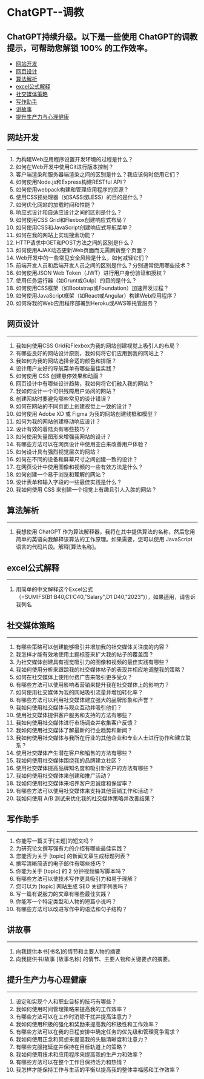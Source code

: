 # ChatGPT--调教
ChatGPT持续升级。以下是一些使用 ChatGPT的调教提示，可帮助您解锁 100% 的工作效率。
---
- [网站开发](#网站开发)
- [网页设计](#网页设计)
- [算法解析](#算法解析)
- [excel公式解释](#excel公式解释)
- [社交媒体策略](#社交媒体策略)
- [写作助手](#写作助手)
- [讲故事](#讲故事)
- [提升生产力与心理健康](#提升生产力与心理健康)

## 网站开发
---
1. 为构建Web应用程序设置开发环境的过程是什么？
2. 如何在Web开发中使用Git进行版本控制？
3. 客户端渲染和服务器端渲染之间的区别是什么？我应该何时使用它们？
4. 如何使用Node.js和Express构建RESTful API？
5. 如何使用webpack构建和管理应用程序的资源？
6. 使用CSS预处理器（如SASS或LESS）的目的是什么？
7. 如何优化网站的加载时间和性能？
8. 响应式设计和自适应设计之间的区别是什么？
9. 如何使用CSS Grid和Flexbox创建响应式布局？
10. 如何使用CSS和JavaScript创建响应式导航菜单？
11. 如何在我的网站上实现搜索功能？
12. HTTP请求中GET和POST方法之间的区别是什么？
13. 如何使用AJAX动态更新Web页面而无需刷新整个页面？
14. Web开发中的一些常见安全风险是什么，如何减轻它们？
15. 前端开发人员和后端开发人员之间的区别是什么？分别通常使用哪些技术？
16. 如何使用JSON Web Token（JWT）进行用户身份验证和授权？
17. 使用任务运行器（如Grunt或Gulp）的目的是什么？
18. 如何使用CSS框架（如Bootstrap或Foundation）加速开发过程？
19. 如何使用JavaScript框架（如React或Angular）构建Web应用程序？
20. 如何将我的Web应用程序部署到Heroku或AWS等托管服务？

## 网页设计
---
1. 我如何使用CSS Grid和Flexbox为我的网站创建视觉上吸引人的布局？
2. 有哪些良好的网站设计原则，我如何将它们应用到我的网站上？
3. 我如何为我的网站选择合适的颜色和排版？
4. 设计用户友好的导航菜单有哪些最佳实践？
5. 如何使用 CSS 创建悬停效果和动画？
6. 网页设计中有哪些设计趋势，我如何将它们融入我的网站？
7. 我如何设计一个可供残障用户访问的网站？
8. 创建网站时要避免哪些常见的设计错误？
9. 如何在网站的不同页面上创建视觉上一致的设计？
10. 如何使用 Adob​​e XD 或 Figma 为我的网站创建线框和模型？
11. 如何为我的网站创建移动响应设计？
12. 设计有效的着陆页有哪些技巧？
13. 如何使用矢量图形来增强我网站的设计？
14. 有哪些方法可以在网页设计中使用空白来改善用户体验？
15. 如何设计具有强烈视觉层次的网站？
16. 如何在不同的设备和屏幕尺寸之间创建一致的设计？
17. 在网页设计中使用图像和视频的一些有效方法是什么？
18. 如何创建一个易于浏览和理解的网站？
19. 设计表单和输入字段的一些最佳实践是什么？
20. 我如何使用 CSS 来创建一个视觉上有趣且引人入胜的网站？

## 算法解析
---
1. 我想使用 ChatGPT 作为算法解释器，我将在其中提供算法的名称，然后您用简单的英语向我解释该算法的工作原理。如果需要，您可以使用 JavaScript 语言的代码片段。解释[算法名称]。

## excel公式解释
---
1. 用简单的中文解释这个Excel公式（=SUMIFS(B1:B40,C1:C40,"Salary",D1:D40,"2023")），如果适用，请告诉我列名

## 社交媒体策略
---
1. 有哪些策略可以创建能够吸引并增加我的社交媒体关注度的内容？
2. 我怎样才能有效地使用主题标签来扩大我的帖子的覆盖面？
3. 为社交媒体创建具有视觉吸引力的图像和视频的最佳实践有哪些？
4. 我如何使用分析来跟踪我的社交媒体帖子的表现并相应地调整我的策略？
5. 如何在社交媒体上使用付费广告来吸引更多受众？
6. 有哪些方法可以使用影响者营销来提升我在社交媒体上的影响力？
7. 如何使用社交媒体为我的网站吸引流量并增加转化率？
8. 有哪些方法可以利用社交媒体建立强大的品牌形象和声誉？
9. 我如何使用社交媒体与观众互动并吸引他们？
10. 使用社交媒体提供客户服务和支持的方法有哪些？
11. 我如何使用社交媒体进行市场调查并收集客户反馈？
12. 我如何使用社交媒体了解最新的行业趋势和新闻？
13. 我如何使用社交媒体与我所在行业的其他企业和专业人士进行协作和建立联系？
14. 使用社交媒体产生潜在客户和销售的方法有哪些？
15. 我如何使用社交媒体围绕我的品牌建立社区？
16. 使用社交媒体提高品牌知名度和吸引新客户的方法有哪些？
17. 我如何使用社交媒体来创建和推广活动？
18. 我如何使用社交媒体来培养客户忠诚度和保留率？
19. 有哪些方法可以使用社交媒体来支持其他营销工作和活动？
20. 我如何使用 A/B 测试来优化我的社交媒体策略并改善结果？

## 写作助手
---
1. 你能写一篇关于[主题]的短文吗？
2. 为研究论文撰写强有力的介绍有哪些最佳实践？
3. 您能否为关于 [topic] 的新闻文章生成标题列表？
4. 撰写清晰简洁的电子邮件有哪些技巧？
5. 你能为关于 [topic] 的 2 分钟视频编写脚本吗？
6. 有哪些方法可以使技术写作更具吸引力和易于理解？
7. 您可以为 [topic] 网站生成 SEO 关键字列表吗？
8. 写一篇有说服力的文章有哪些最佳实践？
9. 你能写一个特定类型和人物的短篇小说吗？
10. 有哪些方法可以改进写作中的语法和句子结构？

## 讲故事
---
1. 向我提供本书[书名]的情节和主要人物的摘要
2. 向我提供书/故事 [故事名称] 的情节、主要人物和关键要点的摘要。

## 提升生产力与心理健康
---
1. 设定和实现个人和职业目标的技巧有哪些？
2. 我如何使用时间管理策略来提高我的工作效率？
3. 有哪些方法可以在工作时消除干扰并提高注意力？
4. 我如何使用积极的强化和奖励来提高我的积极性和工作效率？
5. 有哪些方法可以在我的日程安排中确定任务的优先级和管理竞争需求？
6. 我如何使用正念和冥想来提高我的头脑清晰度和注意力？
7. 有哪些克服拖延症并保持在目标轨道上的策略？
8. 我如何使用技术和应用程序来提高我的生产力和效率？
9. 有哪些方法可以在整个工作日保持活力和热情？
10. 我怎样才能保持工作与生活的平衡以提高我的整体幸福感和工作效率？
